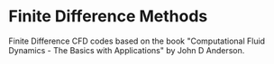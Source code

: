# Finite Difference Methods
 Finite Difference CFD codes based on the book "Computational Fluid Dynamics - The Basics with Applications" by John D Anderson.

